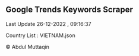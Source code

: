 

## Google Trends Keywords Scraper 
 
Last Update 26-12-2022 , 09:16:37

Country List :
VIETNAM.json



© Abdul Muttaqin 
